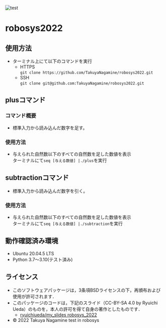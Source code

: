 ![test](https://github.com/TakuyaNagamine/robosys2022/actions/workflows/test.yml/badge.svg)
# robosys2022
## 使用方法
* ターミナル上にて以下のコマンドを実行  
  * HTTPS  
    ```git clone https://github.com/TakuyaNagamine/robosys2022.git```
  * SSH  
    ```git clone git@github.com:TakuyaNagamine/robosys2022.git```
## plusコマンド
### コマンド概要
* 標準入力から読み込んだ数字を足す。
### 使用方法
* 与えられた自然数以下のすべての自然数を足した数値を表示  
  ターミナルにて```seq [与える数値] |./plus```を実行
## subtractionコマンド
* 標準入力から読み込んだ数字を引く。
### 使用方法
* 与えられた自然数以下のすべての自然数を足した数値を表示  
  ターミナルにて```seq [与える数値] |./subtraction```を実行
## 動作確認済み環境
* Ubuntu 20.04.5 LTS
* Python 3.7〜3.10(テスト済み)

## ライセンス
  * このソフトウェアパッケージは，3条項BSDライセンスの下，再頒布および使用が許可されます．
  * このパッケージのコードは，下記のスライド（CC-BY-SA 4.0 by Ryuichi Ueda）のものを，本人の許可を得て自身の著作としたものです．
      * [ryuichiueda/my_slides robosys_2022](https://github.com/ryuichiueda/my_slides/tree/master/robosys_2022)
  * © 2022 Takuya Nagamine
test in robosys
